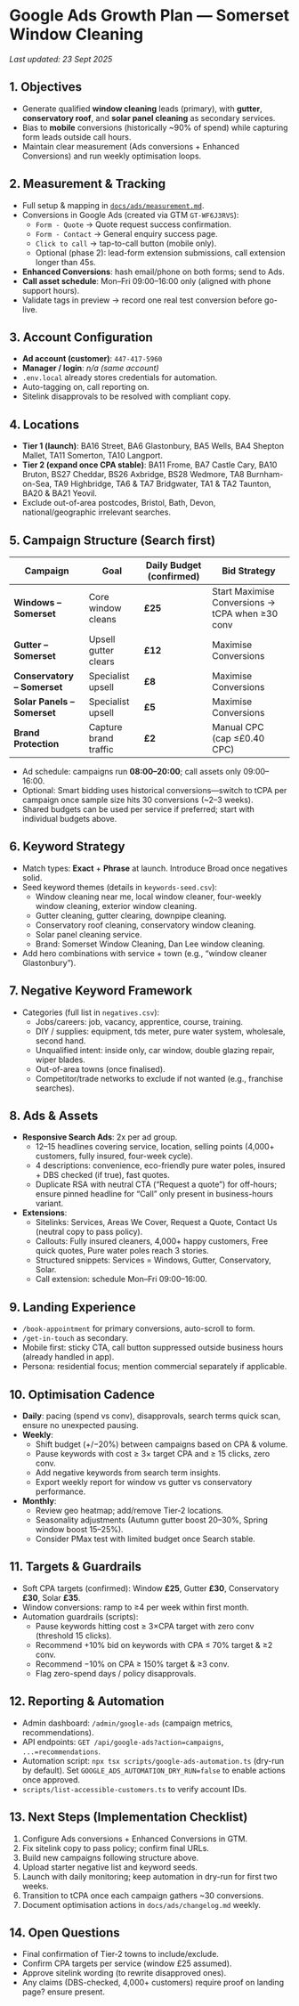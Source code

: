 # Google Ads Growth Plan — Somerset Window Cleaning

_Last updated: 23 Sept 2025_

## 1. Objectives
- Generate qualified **window cleaning** leads (primary), with **gutter**, **conservatory roof**, and **solar panel cleaning** as secondary services.
- Bias to **mobile** conversions (historically ~90% of spend) while capturing form leads outside call hours.
- Maintain clear measurement (Ads conversions + Enhanced Conversions) and run weekly optimisation loops.

## 2. Measurement & Tracking
- Full setup & mapping in [`docs/ads/measurement.md`](./measurement.md).
- Conversions in Google Ads (created via GTM `GT-WF6J3RVS`):
  - `Form - Quote` → Quote request success confirmation.
  - `Form - Contact` → General enquiry success page.
  - `Click to call` → tap-to-call button (mobile only).
  - Optional (phase 2): lead-form extension submissions, call extension longer than 45s.
- **Enhanced Conversions**: hash email/phone on both forms; send to Ads.
- **Call asset schedule**: Mon–Fri 09:00–16:00 only (aligned with phone support hours).
- Validate tags in preview → record one real test conversion before go-live.

## 3. Account Configuration
- **Ad account (customer)**: `447-417-5960`
- **Manager / login**: _n/a (same account)_
- `.env.local` already stores credentials for automation.
- Auto-tagging on, call reporting on.
- Sitelink disapprovals to be resolved with compliant copy.

## 4. Locations
- **Tier 1 (launch)**: BA16 Street, BA6 Glastonbury, BA5 Wells, BA4 Shepton Mallet, TA11 Somerton, TA10 Langport.
- **Tier 2 (expand once CPA stable)**: BA11 Frome, BA7 Castle Cary, BA10 Bruton, BS27 Cheddar, BS26 Axbridge, BS28 Wedmore, TA8 Burnham-on-Sea, TA9 Highbridge, TA6 & TA7 Bridgwater, TA1 & TA2 Taunton, BA20 & BA21 Yeovil.
- Exclude out-of-area postcodes, Bristol, Bath, Devon, national/geographic irrelevant searches.

## 5. Campaign Structure (Search first)
| Campaign | Goal | Daily Budget (confirmed) | Bid Strategy |
| --- | --- | --- | --- |
| **Windows – Somerset** | Core window cleans | **£25** | Start Maximise Conversions → tCPA when ≥30 conv | 
| **Gutter – Somerset** | Upsell gutter clears | **£12** | Maximise Conversions | 
| **Conservatory – Somerset** | Specialist upsell | **£8** | Maximise Conversions | 
| **Solar Panels – Somerset** | Specialist upsell | **£5** | Maximise Conversions |
| **Brand Protection** | Capture brand traffic | **£2** | Manual CPC (cap ≤£0.40 CPC) |

- Ad schedule: campaigns run **08:00–20:00**; call assets only 09:00–16:00.
- Optional: Smart bidding uses historical conversions—switch to tCPA per campaign once sample size hits 30 conversions (~2–3 weeks).
- Shared budgets can be used per service if preferred; start with individual budgets above.

## 6. Keyword Strategy
- Match types: **Exact** + **Phrase** at launch. Introduce Broad once negatives solid.
- Seed keyword themes (details in `keywords-seed.csv`):
  - Window cleaning near me, local window cleaner, four-weekly window cleaning, exterior window cleaning.
  - Gutter cleaning, gutter clearing, downpipe cleaning.
  - Conservatory roof cleaning, conservatory window cleaning.
  - Solar panel cleaning service.
  - Brand: Somerset Window Cleaning, Dan Lee window cleaning.
- Add hero combinations with service + town (e.g., “window cleaner Glastonbury”).

## 7. Negative Keyword Framework
- Categories (full list in `negatives.csv`):
  - Jobs/careers: job, vacancy, apprentice, course, training.
  - DIY / supplies: equipment, tds meter, pure water system, wholesale, second hand.
  - Unqualified intent: inside only, car window, double glazing repair, wiper blades.
  - Out-of-area towns (once finalised).
  - Competitor/trade networks to exclude if not wanted (e.g., franchise searches).

## 8. Ads & Assets
- **Responsive Search Ads**: 2x per ad group.
  - 12–15 headlines covering service, location, selling points (4,000+ customers, fully insured, four-week cycle).
  - 4 descriptions: convenience, eco-friendly pure water poles, insured + DBS checked (if true), fast quotes.
  - Duplicate RSA with neutral CTA (“Request a quote”) for off-hours; ensure pinned headline for “Call” only present in business-hours variant.
- **Extensions**: 
  - Sitelinks: Services, Areas We Cover, Request a Quote, Contact Us (neutral copy to pass policy).
  - Callouts: Fully insured cleaners, 4,000+ happy customers, Free quick quotes, Pure water poles reach 3 stories.
  - Structured snippets: Services = Windows, Gutter, Conservatory, Solar.
  - Call extension: schedule Mon–Fri 09:00–16:00.

## 9. Landing Experience
- `/book-appointment` for primary conversions, auto-scroll to form.
- `/get-in-touch` as secondary.
- Mobile first: sticky CTA, call button suppressed outside business hours (already handled in app).
- Persona: residential focus; mention commercial separately if applicable.

## 10. Optimisation Cadence
- **Daily**: pacing (spend vs conv), disapprovals, search terms quick scan, ensure no unexpected pausing.
- **Weekly**:
  - Shift budget (+/−20%) between campaigns based on CPA & volume.
  - Pause keywords with cost ≥ 3× target CPA and ≥ 15 clicks, zero conv.
  - Add negative keywords from search term insights.
  - Export weekly report for window vs gutter vs conservatory performance.
- **Monthly**:
  - Review geo heatmap; add/remove Tier‑2 locations.
  - Seasonality adjustments (Autumn gutter boost 20–30%, Spring window boost 15–25%).
  - Consider PMax test with limited budget once Search stable.

## 11. Targets & Guardrails
- Soft CPA targets (confirmed): Window **£25**, Gutter **£30**, Conservatory **£30**, Solar **£35**.
- Window conversions: ramp to ≥4 per week within first month.
- Automation guardrails (scripts):
  - Pause keywords hitting cost ≥ 3×CPA target with zero conv (threshold 15 clicks).
  - Recommend +10% bid on keywords with CPA ≤ 70% target & ≥2 conv.
  - Recommend −10% on CPA ≥ 150% target & ≥3 conv.
  - Flag zero-spend days / policy disapprovals.

## 12. Reporting & Automation
- Admin dashboard: `/admin/google-ads` (campaign metrics, recommendations).
- API endpoints: `GET /api/google-ads?action=campaigns`, `...=recommendations`.
- Automation script: `npx tsx scripts/google-ads-automation.ts` (dry-run by default). Set `GOOGLE_ADS_AUTOMATION_DRY_RUN=false` to enable actions once approved.
- `scripts/list-accessible-customers.ts` to verify account IDs.

## 13. Next Steps (Implementation Checklist)
1. Configure Ads conversions + Enhanced Conversions in GTM.
2. Fix sitelink copy to pass policy; confirm final URLs.
3. Build new campaigns following structure above.
4. Upload starter negative list and keyword seeds.
5. Launch with daily monitoring; keep automation in dry-run for first two weeks.
6. Transition to tCPA once each campaign gathers ~30 conversions.
7. Document optimisation actions in `docs/ads/changelog.md` weekly.

## 14. Open Questions
- Final confirmation of Tier‑2 towns to include/exclude.
- Confirm CPA targets per service (window £25 assumed).
- Approve sitelink wording (to rewrite disapproved ones).
- Any claims (DBS-checked, 4,000+ customers) require proof on landing page? ensure present.
